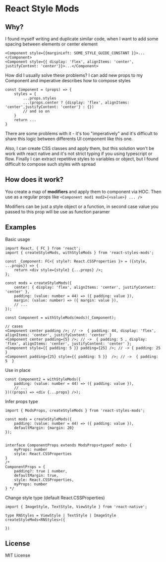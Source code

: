 # React Style Mods

## Why?

I found myself writing and duplicate similar code, when I want to add some spacing between elements or center element

```
<Component style={{marginLeft: SOME_STYLE_GUIDE_CONSTANT }}>...</Component>
<Component style={{ display: 'flex', alignItems: 'center', justifyContent: 'center'}}>...</Component>
```

How did I usually solve these problems?
I can add new props to my Component and imperative describes how to compose styles

```
const Component = (props) => {
    styles = {
        ...props.styles
        ...(props.center ? {display: 'flex', alignItems: 'center',justifyContent: 'center'} : {})
        // and so on
    }
    return ...
}

```

There are some problems with it - it's too "imperatively" and it's difficult to share this logic between differents UI component like this one.

Also, I can create CSS classes and apply them, but this solution won't be work with react native and it's not strict typing if you using typescript or flow. Finally I can extract repetitive styles to variables or object, but I found difficult to compose such styles with spread

## How does it work?

You create a map of **modifiers** and apply them to component via HOC. Then use as a regular props like `<Component mod1 mod2={<value>} ... />`

Modifiers can be just a style object or a function, in second case value you passed to this prop will be use as function paramer

## Examples

Basic usage

```
import React, { FC } from 'react';
import { createStyleMods, withStyleMods } from 'react-styles-mods';

const _Component: FC<{ style?: React.CSSProperties }> = ({style, ...props}) => {
    return <div style={style} {...props} />;
};

const mods = createStyleMods({
    center: { display: 'flex', alignItems: 'center', justifyContent: 'center' },
    padding: (value: number = 44) => ({ padding: value }),
    margin: (value: number) => ({ margin: value }),
    // ...
});

const Component = withStyleMods(mods)(_Component);

// cases
<Component center padding />; // ->  { padding: 44, display: 'flex', alignItems: 'center', justifyContent: 'center' }
<Component center padding={5} />; // ->  { padding: 5 , display: 'flex', alignItems: 'center', justifyContent: 'center' };
<Component style={{ padding: 5 }} padding={25} />; // -> { padding: 25  }
<Component padding={25} style={{ padding: 5 }}  />; // ->  { padding: 5  }

```

Use in place

```
const Component2 = withStyleMods({
    padding: (value: number = 44) => ({ padding: value }),
    // ...
})((props) => <div {...props} />);
```

Infer props type

```
import { ModsProps, createStyleMods } from 'react-styles-mods';

const mods = createStyleMods({
    padding: (value: number = 44) => ({ padding: value }),
    defaultMargin: {margin: 20}
});


interface ComponentProps extends ModsProps<typeof mods> {
    myProps: number
    style: React.CSSProperties
}
/*
ComponentProps = {
    padding?: true | number,
    defaultMargin: true,
    style: React.CSSProperties,
    myProps: number
} */

```

Change style type (default React.CSSProperties)

```
import { ImageStyle, TextStyle, ViewStyle } from 'react-native';

type RNStyles = ViewStyle | TextStyle | ImageStyle
createStyleMods<RNStyles>({

})
```

## License

MIT License
